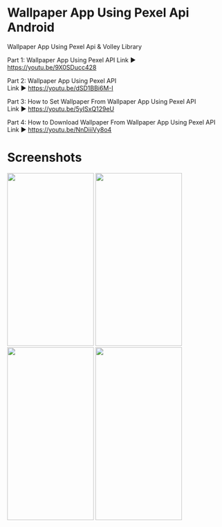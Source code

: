 # Wallpaper App Using Pexel Api Android 
Wallpaper App Using Pexel Api & Volley Library

Part 1: Wallpaper App Using Pexel API 
Link ►  https://youtu.be/9X0SDucc428

Part 2: Wallpaper App Using Pexel API  
Link ►  https://youtu.be/dSD1BBi6M-I

Part 3: How to Set Wallpaper From Wallpaper App Using Pexel API  
Link ►  https://youtu.be/5yISxQ129eU

Part 4: How to Download Wallpaper From Wallpaper App Using Pexel API  
Link ►  https://youtu.be/NnDiiiVy8o4


# Screenshots 
<p float="left">
 <img src="https://github.com/arsltech/Wallpaper-App-Using-Pexel-Api-Android-/blob/master/Screen1.png" width="200" height="400" />
 <img src="https://github.com/arsltech/Wallpaper-App-Using-Pexel-Api-Android-/blob/master/Screen2.png" width="200" height="400" />
 <img src="https://github.com/arsltech/Wallpaper-App-Using-Pexel-Api-Android-/blob/master/Screen3.png" width="200" height="400" />
 <img src="https://github.com/arsltech/Wallpaper-App-Using-Pexel-Api-Android-/blob/master/Screen4.png" width="200" height="400" />

</p>
